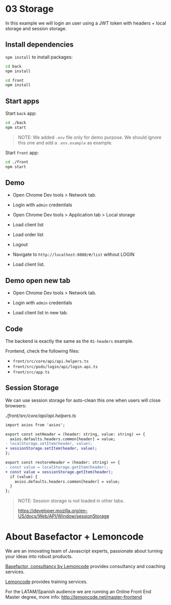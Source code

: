 # 03 Storage

In this example we will login an user using a JWT token with headers + local storage and session storage.

## Install dependencies

`npm install` to install packages:

```bash
cd back
npm install
```

```bash
cd front
npm install
```

## Start apps

Start `back` app:

```bash
cd ./back
npm start
```

> NOTE: We added `.env` file only for demo purpose. We should ignore this one and add a `.env.example` as example.

Start `front` app:

```bash
cd ./front
npm start
```

## Demo

- Open Chrome Dev tools > Network tab.

- Login with `admin` credentials

- Open Chrome Dev tools > Application tab > Local storage

- Load client list

- Load order list

- Logout

- Navigate to `http://localhost:8080/#/list` without LOGIN

- Load client list.

## Demo open new tab

- Open Chrome Dev tools > Network tab.

- Login with `admin` credentials

- Load client list in new tab.

## Code

The backend is exactly the same as the `01-headers` example.

Frontend, check the following files:

  - `front/src/core/api/api.helpers.ts`
  - `front/src/pods/login/api/login.api.ts`
  - `front/src/app.ts`

## Session Storage

We can use session storage for auto-clean this one when users will close browsers:

_./front/src/core/api/api.helpers.ts_

```diff
import axios from 'axios';

export const setHeader = (header: string, value: string) => {
  axios.defaults.headers.common[header] = value;
- localStorage.setItem(header, value);
+ sessionStorage.setItem(header, value);
};

export const restoreHeader = (header: string) => {
- const value = localStorage.getItem(header);
+ const value = sessionStorage.getItem(header);
  if (value) {
    axios.defaults.headers.common[header] = value;
  }
};

```

> NOTE: Session storage is not loaded in other tabs.
>
> https://developer.mozilla.org/en-US/docs/Web/API/Window/sessionStorage

# About Basefactor + Lemoncode

We are an innovating team of Javascript experts, passionate about turning your ideas into robust products.

[Basefactor, consultancy by Lemoncode](http://www.basefactor.com) provides consultancy and coaching services.

[Lemoncode](http://lemoncode.net/services/en/#en-home) provides training services.

For the LATAM/Spanish audience we are running an Online Front End Master degree, more info: http://lemoncode.net/master-frontend
